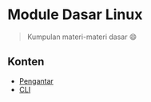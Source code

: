 # Module Dasar Linux

> Kumpulan materi-materi dasar :smile:

## Konten

- [Pengantar](/modules/00-pendahuluan.md)
- [CLI](/modules/01-cli.md)
